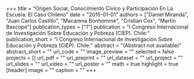 +++
title = "Origen Social, Conocimiento Cívico y Participación En La Escuela: El Caso Chileno"
date = "2015-01-01"
authors = ["Daniel Miranda", "Juan Carlos Castillo", "Macarena Bonhomme", "Cristian Cox", "Martin Bascope"]
publication_types = ["1"]
publication = "I Congreso Internacional de Investigación Sobre Educación y Pobreza (CIEP).  Chile:"
publication_short = "I Congreso Internacional de Investigación Sobre Educación y Pobreza (CIEP).  Chile:"
abstract = "(Abstract not available)"
abstract_short = ""
url_code = ""
image_preview = ""
selected = false
projects = []
url_pdf = ""
url_preprint = ""
url_dataset = ""
url_project = ""
url_slides = ""
url_video = ""
url_poster = ""
math = true
highlight = true
[header]
image = ""
caption = ""
+++

